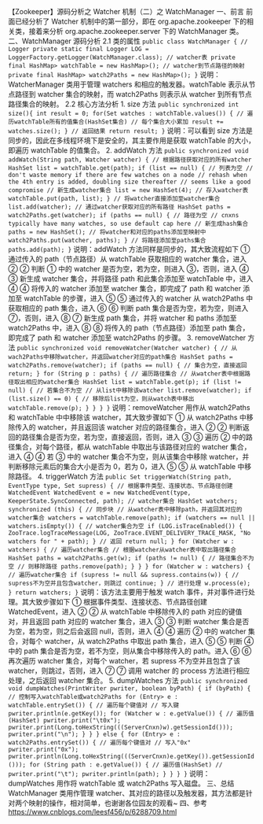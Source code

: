 【Zookeeper】源码分析之 Watcher 机制（二）之 WatchManager 一、前言 前面已经分析了 Watcher 机制中的第一部分，即在 org.apache.zookeeper 下的相关类，接着来分析 org.apache.zookeeper.server 下的 WatchManager 类。 二、WatchManager 源码分析 2.1 类的属性 `public class WatchManager { // Logger private static final Logger LOG = LoggerFactory.getLogger(WatchManager.class); // watcher表 private final HashMap> watchTable = new HashMap>(); // watcher到节点路径的映射 private final HashMap> watch2Paths = new HashMap>(); }` 说明：WatcherManager 类用于管理 watchers 和相应的触发器。watchTable 表示从节点路径到 watcher 集合的映射，而 watch2Paths 则表示从 watcher 到所有节点路径集合的映射。 2.2 核心方法分析 1. size 方法 `public synchronized int size(){ int result = 0; for(Set watches : watchTable.values()) { // 遍历watchTable所有的值集合(HashSet集合) // 每个集合大小累加 result += watches.size(); } // 返回结果 return result; }` 说明：可以看到 size 方法是同步的，因此在多线程环境下是安全的，其主要作用是获取 watchTable 的大小，即遍历 watchTable 的值集合。 2. addWatch 方法 `public synchronized void addWatch(String path, Watcher watcher) { // 根据路径获取对应的所有watcher HashSet list = watchTable.get(path); if (list == null) { // 列表为空 // don't waste memory if there are few watches on a node // rehash when the 4th entry is added, doubling size thereafter // seems like a good compromise // 新生成watcher集合 list = new HashSet(4); // 存入watcher表 watchTable.put(path, list); } // 将watcher直接添加至watcher集合 list.add(watcher); // 通过watcher获取对应的所有路径 HashSet paths = watch2Paths.get(watcher); if (paths == null) { // 路径为空 // cnxns typically have many watches, so use default cap here // 新生成hash集合 paths = new HashSet(); // 将watcher和对应的paths添加至映射中 watch2Paths.put(watcher, paths); } // 将路径添加至paths集合 paths.add(path); }` 说明：addWatch 方法同样是同步的，其大致流程如下 ① 通过传入的 path（节点路径）从 watchTable 获取相应的 watcher 集合，进入 ② ② 判断 ① 中的 watcher 是否为空，若为空，则进入 ③，否则，进入 ④ ③ 新生成 watcher 集合，并将路径 path 和此集合添加至 watchTable 中，进入 ④ ④ 将传入的 watcher 添加至 watcher 集合，即完成了 path 和 watcher 添加至 watchTable 的步骤，进入 ⑤ ⑤ 通过传入的 watcher 从 watch2Paths 中获取相应的 path 集合，进入 ⑥ ⑥ 判断 path 集合是否为空，若为空，则进入 ⑦，否则，进入 ⑧ ⑦ 新生成 path 集合，并将 watcher 和 paths 添加至 watch2Paths 中，进入 ⑧ ⑧ 将传入的 path（节点路径）添加至 path 集合，即完成了 path 和 watcher 添加至 watch2Paths 的步骤。 3. removeWatcher 方法 `public synchronized void removeWatcher(Watcher watcher) { // 从wach2Paths中移除watcher，并返回watcher对应的path集合 HashSet paths = watch2Paths.remove(watcher); if (paths == null) { // 集合为空，直接返回 return; } for (String p : paths) { // 遍历路径集合 // 从watcher表中根据路径取出相应的watcher集合 HashSet list = watchTable.get(p); if (list != null) { // 若集合不为空 // 从list中移除该watcher list.remove(watcher); if (list.size() == 0) { // 移除后list为空，则从watch表中移出 watchTable.remove(p); } } } }` 说明：removeWatcher 用作从 watch2Paths 和 watchTable 中中移除该 watcher，其大致步骤如下 ① 从 watch2Paths 中移除传入的 watcher，并且返回该 watcher 对应的路径集合，进入 ② ② 判断返回的路径集合是否为空，若为空，直接返回，否则，进入 ③ ③ 遍历 ② 中的路径集合，对每个路径，都从 watchTable 中取出与该路径对应的 watcher 集合，进入 ④ ④ 若 ③ 中的 watcher 集合不为空，则从该集合中移除 watcher，并判断移除元素后的集合大小是否为 0，若为 0，进入 ⑤ ⑤ 从 watchTable 中移除路径。 4. triggerWatch 方法 `public Set triggerWatch(String path, EventType type, Set supress) { // 根据事件类型、连接状态、节点路径创建WatchedEvent WatchedEvent e = new WatchedEvent(type, KeeperState.SyncConnected, path); // watcher集合 HashSet watchers; synchronized (this) { // 同步块 // 从watcher表中移除path，并返回其对应的watcher集合 watchers = watchTable.remove(path); if (watchers == null || watchers.isEmpty()) { // watcher集合为空 if (LOG.isTraceEnabled()) { ZooTrace.logTraceMessage(LOG, ZooTrace.EVENT_DELIVERY_TRACE_MASK, "No watchers for " + path); } // 返回 return null; } for (Watcher w : watchers) { // 遍历watcher集合 // 根据watcher从watcher表中取出路径集合 HashSet paths = watch2Paths.get(w); if (paths != null) { // 路径集合不为空 // 则移除路径 paths.remove(path); } } } for (Watcher w : watchers) { // 遍历watcher集合 if (supress != null && supress.contains(w)) { // supress不为空并且包含watcher，则跳过 continue; } // 进行处理 w.process(e); } return watchers; }` 说明：该方法主要用于触发 watch 事件，并对事件进行处理。其大致步骤如下 ① 根据事件类型、连接状态、节点路径创建 WatchedEvent，进入 ② ② 从 watchTable 中移除传入的 path 对应的键值对，并且返回 path 对应的 watcher 集合，进入 ③ ③ 判断 watcher 集合是否为空，若为空，则之后会返回 null，否则，进入 ④ ④ 遍历 ② 中的 watcher 集合，对每个 watcher，从 watch2Paths 中取出 path 集合，进入 ⑤ ⑤ 判断 ④ 中的 path 集合是否为空，若不为空，则从集合中移除传入的 path。进入 ⑥ ⑥ 再次遍历 watcher 集合，对每个 watcher，若 supress 不为空并且包含了该 watcher，则跳过，否则，进入 ⑦ ⑦ 调用 watcher 的 process 方法进行相应处理，之后返回 watcher 集合。 5. dumpWatches 方法 `public synchronized void dumpWatches(PrintWriter pwriter, boolean byPath) { if (byPath) { // 控制写入watchTable或watch2Paths for (Entry> e : watchTable.entrySet()) { // 遍历每个键值对 // 写入键 pwriter.println(e.getKey()); for (Watcher w : e.getValue()) { // 遍历值(HashSet) pwriter.print("\t0x"); pwriter.print(Long.toHexString(((ServerCnxn)w).getSessionId())); pwriter.print("\n"); } } } else { for (Entry> e : watch2Paths.entrySet()) { // 遍历每个键值对 // 写入"0x" pwriter.print("0x"); pwriter.println(Long.toHexString(((ServerCnxn)e.getKey()).getSessionId())); for (String path : e.getValue()) { // 遍历值(HashSet) // pwriter.print("\t"); pwriter.println(path); } } } }` 说明：dumpWatches 用作将 watchTable 或 watch2Paths 写入磁盘。 三、总结 WatchManager 类用作管理 watcher、其对应的路径以及触发器，其方法都是针对两个映射的操作，相对简单，也谢谢各位园友的观看~ 四、参考 https://www.cnblogs.com/leesf456/p/6288709.html
